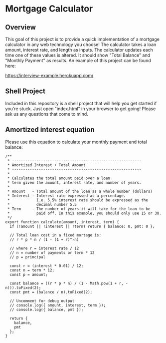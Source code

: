 # Mortgage Calculator

## Overview

This goal of this project is to provide a quick implementation of a mortgage calculator in any web technology you choose! The calculator takes a loan amount, interest rate, and length as inputs. The calculator updates each time one of these values is altered. It should show "Total Balance" and "Monthly Payment" as results. An example of this project can be found here: 

https://interview-example.herokuapp.com/

## Shell Project
Included in this repository is a shell project that will help you get started if you're stuck. Just open "index.html" in your browser to get going! Please ask us any questions that come to mind. 

## Amortized interest equation 

Please use this equation to calculate your monthly payment and total balance: 

```
/**
 * ----------------------------------------------------------
 * Amortized Interest + Total Amount 
 * ----------------------------------------------------------
 * 
 * Calculates the total amount paid over a loan
 * term given the amount, interest rate, and number of years.
 *
 * Amount   - Total amount of the loan as a whole number (dollars)
 * Interest - Interest rate expressed as a percentage.
 *            I.e. 5.5% interest rate should be expressed as the
 *            decimal number 5.5
 * Term     - The number of years it will take for the loan to be
 *            paid off. In this example, you should only use 15 or 30.
 */
export function calculate(amount, interest, term) {
  if (!amount || !interest || !term) return { balance: 0, pmt: 0 };

  // Total loan cost in a fixed mortage is:
  // r * p * n / (1 - (1 + r)^-n)

  // where r = interest rate / 12
  // n = number of payments or term * 12
  // p = principal

  const r = (interest * 0.01) / 12;
  const n = term * 12;
  const p = amount;

  const balance = ((r * p * n) / (1 - Math.pow(1 + r, -n))).toFixed(2);
  const pmt = (balance / n).toFixed(2);

  // Uncomment for debug output
  // console.log({ amount, interest, term });
  // console.log({ balance, pmt });

  return {
    balance,
    pmt
  };
}
```
